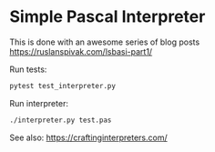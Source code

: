 # Simple Pascal Interpreter 

This is done with an awesome series of blog posts https://ruslanspivak.com/lsbasi-part1/

Run tests:
```sh
pytest test_interpreter.py
```

Run interpreter:
```sh
./interpreter.py test.pas
```

See also:
https://craftinginterpreters.com/

